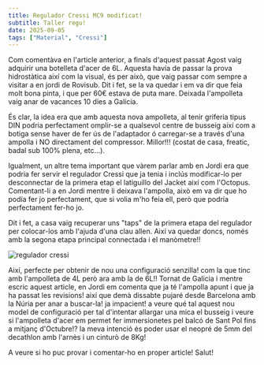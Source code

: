 ```yaml
---
title: Regulador Cressi MC9 modificat!
subtitle: Taller regu!
date: 2025-09-05
tags: ["Material", "Cressi"]
---
```


Com comentàva en l'article anterior, a finals d'aquest passat Agost vaig adquirir una botelleta d'acer de 6L. Aquesta havía de passar la prova hidrostàtica així com la visual, és per això, que vaig passar com sempre a visitar a en jordi de Rovisub. Dit i fet, se la va quedar i em va dir que feia molt bona pinta, i que per 60€ estava de puta mare. Deixada l'ampolleta vaig anar de vacances 10 dies a Galícia. 

És clar, la idea era que amb aquesta nova ampolleta, al tenir griferia tipus DIN podria perfectament omplir-se a qualsevol centre de busseig així com a botiga sense haver de fer ús de l'adaptador ó carregar-se a través d'una ampolla i NO directament del compressor. Millor!!! (costat de casa, freatic, badal sub 100% plena, etc...).

Igualment, un altre tema important que vàrem parlar amb en Jordi era que podria fer servir el regulador Cressi que ja tenia i inclús modificar-lo per desconnectar de la primera etap el latiguillo del Jacket així com l'Octopus. Comentant-li a en Jordi mentre li deixava l'ampolla, això em va dir que ho podía fer jo perfectament, que si volia m'ho feia ell, però que podría perfectament fer-ho jo.

Dit i fet, a casa vaig recuperar uns "taps" de la primera etapa del regulador per colocar-los amb l'ajuda d'una clau allen. Així va quedar doncs, només amb la segona etapa principal connectada i el manòmetre!!

![regulador cressi](/img/reguladorCressi.png)

Així, perfecte per obtenir de nou una configuració senzilla! com la que tinc amb l'ampolleta de 4L però ara amb la de 6L!! Tornat de Galícia i mentre escric aquest article, en Jordi em comenta que ja té l'ampolla apunt i que ja ha passat les revisions! així que demà dissabte pujaré desde Barcelona amb la Núria per anar a buscar-la! ja impacient! a veure qué tal aquest nou model de configuració per tal d'intentar allargar una mica el busseig i veure si l'ampolleta d'acer em permet fer immersionetes pel balcó de Sant Pol fins a mitjanç d'Octubre!? la meva intenció és poder usar el neopré de 5mm del decathlon amb l'arnès i un cinturò de 8Kg!

A veure si ho puc provar i comentar-ho en proper article! Salut!